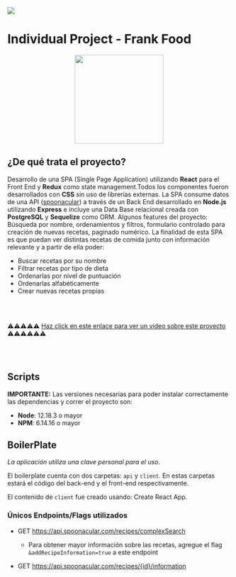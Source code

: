<p align='left'>
    <img src='https://static.wixstatic.com/media/85087f_0d84cbeaeb824fca8f7ff18d7c9eaafd~mv2.png/v1/fill/w_160,h_30,al_c,q_85,usm_0.66_1.00_0.01/Logo_completo_Color_1PNG.webp' </img>
</p>

# Individual Project - Frank Food

<p align="center">
  <img height="200" src="https://media.giphy.com/media/jKaFXbKyZFja0/giphy.gif" />
</p>

## ¿De qué trata el proyecto?

Desarrollo de una SPA (Single Page Application) utilizando __React__ para el Front End y __Redux__ como state management.Todos los componentes fueron desarrollados con __CSS__ sin uso de librerías externas.
La SPA consume datos de una API ([spoonacular](https://spoonacular.com/food-api)) a través de un Back End desarrollado en __Node.js__ utilizando __Express__ e incluye una Data Base relacional creada con __PostgreSQL__ y __Sequelize__ como ORM.
Algunos features del proyecto: Búsqueda por nombre, ordenamientos y filtros, formulario controlado para creación de nuevas recetas, paginado numérico.
La finalidad de esta SPA es que puedan ver distintas recetas de comida junto con información relevante y a partir de ella poder:

  - Buscar recetas por su nombre
  - Filtrar recetas por tipo de dieta 
  - Ordenarlas por nivel de puntuación
  - Ordenarlas alfabéticamente
  - Crear nuevas recetas propias
  
 <br></br> 
 
 ⚠️⚠️⚠️⚠️⚠️ [Haz click en este enlace para ver un video sobre este proyecto](https://www.linkedin.com/in/franco-oropel/) ⚠️⚠️⚠️⚠️⚠️⚠️ 
 
  <br></br> 
  
## Scripts

__IMPORTANTE:__ Las versiones necesarias para poder instalar correctamente las dependencias y correr el proyecto son:

 * __Node__: 12.18.3 o mayor
 * __NPM__: 6.14.16 o mayor


## BoilerPlate
<em>La aplicación utiliza una clave personal para el uso.</em>

El boilerplate cuenta con dos carpetas: `api` y `client`. En estas carpetas estará el código del back-end y el front-end respectivamente.

El contenido de `client` fue creado usando: Create React App.


### Únicos Endpoints/Flags utilizados

  * GET https://api.spoonacular.com/recipes/complexSearch
    - Para obtener mayor información sobre las recetas, agregue el flag `&addRecipeInformation=true` a este endpoint
  
  * GET https://api.spoonacular.com/recipes/{id}/information



